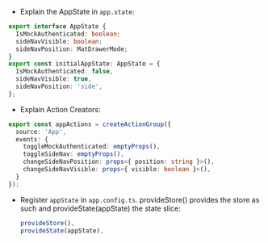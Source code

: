 - Explain the AppState in `app.state`:

```typescript
export interface AppState {
  IsMockAuthenticated: boolean;
  sideNavVisible: boolean;
  sideNavPosition: MatDrawerMode;
}
export const initialAppState: AppState = {
  IsMockAuthenticated: false,
  sideNavVisible: true,
  sideNavPosition: 'side',
};
```

- Explain Action Creators:

```typescript
export const appActions = createActionGroup({
  source: 'App',
  events: {
    toggleMockAuthenticated: emptyProps(),
    toggleSideNav: emptyProps(),
    changeSideNavPosition: props<{ position: string }>(),
    changeSideNavVisible: props<{ visible: boolean }>(),
  }
});
```

- Register `appState` in `app.config.ts`. provideStore() provides the store as such and provideState(appState) the state slice:

  ```typescript
  provideStore(),
  provideState(appState),
  ```